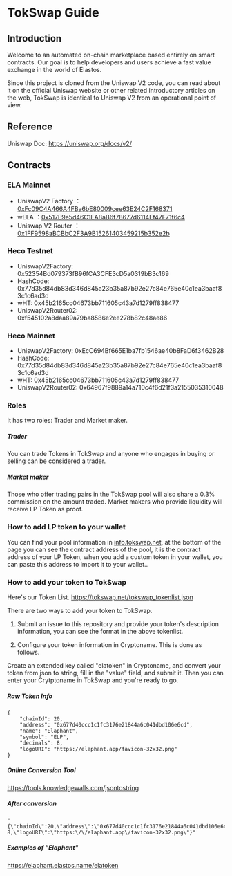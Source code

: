 # TokSwap Guide

## Introduction

Welcome to an automated on-chain marketplace based entirely on smart contracts. Our goal is to help developers and users achieve a fast value exchange in the world of Elastos.

Since this project is cloned from the Uniswap V2 code, you can read about it on the official Uniswap website or other related introductory articles on the web, TokSwap is identical to Uniswap V2 from an operational point of view.

## Reference

Uniswap Doc: https://uniswap.org/docs/v2/

## Contracts

### ELA Mainnet

- UniswapV2 Factory ： [0xFc09C4A466A4FBa6bE80009cee63E24C2F168371](https://escscan.elaphant.app/address/0xfc09c4a466a4fba6be80009cee63e24c2f168371/transactions)
- wELA ：[0x517E9e5d46C1EA8aB6f78677d6114Ef47F71f6c4](https://escscan.elaphant.app/address/0x517E9e5d46C1EA8aB6f78677d6114Ef47F71f6c4/transactions)
- Uniswap V2 Router ：[0x1FF9598aBCBbC2F3A9B15261403459215b352e2b](https://escscan.elaphant.app/address/0x1FF9598aBCBbC2F3A9B15261403459215b352e2b/transactions)

### Heco Testnet

- UniswapV2Factory: 0x52354Bd079373fB96fCA3CFE3cD5a0319bB3c169
- HashCode: 0x77d35d84db83d346d845a23b35a87b92e27c84e765e40c1ea3baaf83c1c6ad3d
- wHT: 0x45b2165cc04673bb711605c43a7d1279ff838477
- UniswapV2Router02: 0xf545102a8daa89a79ba8586e2ee278b82c48ae86

### Heco Mainnet
- UniswapV2Factory: 0xEcC694Bf665E1ba7fb1546ae40b8FaD6f3462B28
- HashCode: 0x77d35d84db83d346d845a23b35a87b92e27c84e765e40c1ea3baaf83c1c6ad3d
- wHT: 0x45b2165cc04673bb711605c43a7d1279ff838477
- UniswapV2Router02: 0x64967f9889a14a710c4f6d21f3a2155035310048

### Roles

It has two roles: Trader and Market maker.

##### Trader

You can trade Tokens in TokSwap and anyone who engages in buying or selling can be considered a trader.

##### Market maker

Those who offer trading pairs in the TokSwap pool will also share a 0.3% commission on the amount traded. Market makers who provide liquidity will receive LP Token as proof.

### How to add LP token to your wallet

You can find your pool information in [info.tokswap.net](https://info.tokswap.net), at the bottom of the page you can see the contract address of the pool, it is the contract address of your LP Token, when you add a custom token in your wallet, you can paste this address to import it to your wallet..

### How to add your token to TokSwap

Here's our Token List.
https://tokswap.net/tokswap_tokenlist.json

There are two ways to add your token to TokSwap.

1. Submit an issue to this repository and provide your token's description information, you can see the format in the above tokenlist. 

2. Configure your token information in Cryptoname. This is done as follows.

Create an extended key called "elatoken" in Cryptoname, and convert your token from json to string, fill in the "value" field, and submit it. Then you can enter your Crytptoname in TokSwap and you're ready to go.

##### Raw Token Info
```
{
    "chainId": 20,
    "address": "0x677d40ccc1c1fc3176e21844a6c041dbd106e6cd",
    "name": "Elaphant",
    "symbol": "ELP",
    "decimals": 8,
    "logoURI": "https://elaphant.app/favicon-32x32.png"
}
```

##### Online Conversion Tool
https://tools.knowledgewalls.com/jsontostring

##### After conversion
```
"{\"chainId\":20,\"address\":\"0x677d40ccc1c1fc3176e21844a6c041dbd106e6cd\",\"name\":\"Elaphant\",\"symbol\":\"ELP\",\"decimals\": 8,\"logoURI\":\"https:\/\/elaphant.app\/favicon-32x32.png\"}"
```

##### Examples of "Elaphant"
https://elaphant.elastos.name/elatoken











